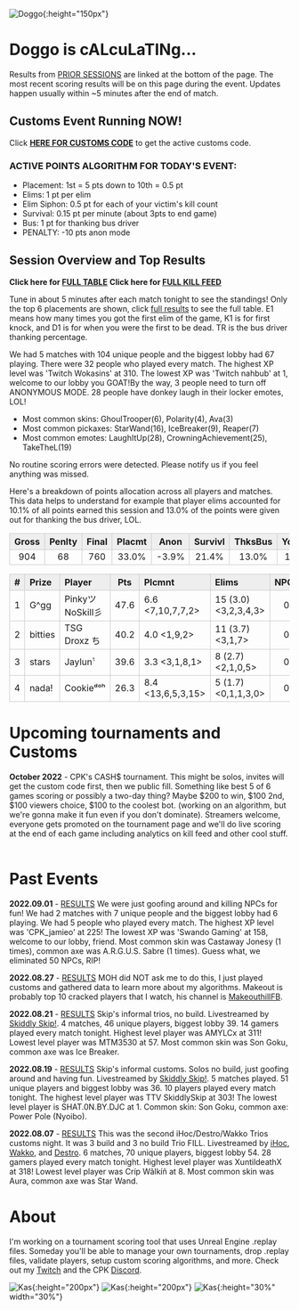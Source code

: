 <meta http-equiv="refresh" content="30">

<style>
      .tableFixHead {
        overflow-y: auto;
        height: 195px;
      }
      .tableFixHead thead th {
        position: sticky;
        top: 0;
      }
      table {
        border-collapse: collapse;
        width: 100%;
      }
      th,
      td {
        padding: 2px 2x;
        border: 1px solid #ccc;
      }
      th {
        background: #eee;
      }
</style>

<script>
    var countUpdDate = new Date("Oct 27, 2022 22:35:10").getTime(); // Set the date we're counting down to
    var x = setInterval(function () {
        var timeNow = new Date().getTime(); // Get today's date and time
        var distance = timeNow - countUpdDate; // Find the distance between now and the count down date
        var days = Math.floor(distance / (1000 * 60 * 60 * 24));
        var hours = Math.floor((distance % (1000 * 60 * 60 * 24)) / (1000 * 60 * 60));
        var minutes = Math.floor((distance % (1000 * 60 * 60)) / (1000 * 60));
        var seconds = Math.floor((distance % (1000 * 60)) / 1000);
        var minutesString = minutes.toString();
        var secondsString = seconds.toString();
        if (minutesString.length < 2) {
            minutesString = "0" + minutesString;
        }
        if (secondsString.length < 2) {
            secondsString = "0" + secondsString;
        }
        document.getElementById("countUpTimer").innerHTML = minutesString + ":" + secondsString + " since updt"; // Display the result in the element with id="demo"
        // If the count down is finished, write some text
        if (distance < 0) {
            clearInterval(x);
            document.getElementById("countUpTimer").innerHTML = "EXPIRED";
        }
    }, 1000); // Update the count down every 1000 milliseconds
</script>


<strong><span id="countUpTimer" style="color:red;background-color:white;font-size:add_size"></span></strong>

![Doggo](/images/dogs/chalkboardDog1.png){:height="150px"}
# Doggo is cALcuLaTINg...
Results from [PRIOR SESSIONS](#past-events) are linked at the bottom of the page. The most recent scoring results will be on this page during the event. Updates happen usually within ~5 minutes after the end of match.

## Customs Event Running NOW!
Click <strong>[HERE FOR CUSTOMS CODE](/customsloadin)</strong> to get the active customs code.

### ACTIVE POINTS ALGORITHM FOR TODAY'S EVENT:
- Placement: 1st = 5 pts down to 10th = 0.5 pt
- Elims: 1 pt per elim
- Elim Siphon: 0.5 pt for each of your victim's kill count
- Survival: 0.15 pt per minute (about 3pts to end game)
- Bus: 1 pt for thanking bus driver
- PENALTY: -10 pts anon mode

## Session Overview and Top Results
**Click here for [FULL TABLE](https://www.kaso.gg/fullresults)**
**Click here for [FULL KILL FEED](https://www.kaso.gg/killfeed)**<br>

Tune in about 5 minutes after each match tonight to see the standings! Only the top 6 placements are shown, click [full results](https://www.kaso.gg/fullresults) to see the full table. E1 means how many times you got the first elim of the game, K1 is for first knock, and D1 is for when you were the first to be dead. TR is the bus driver thanking percentage.

We had 5 matches with 104 unique people and the biggest lobby had 67 playing. There were 32 people who played every match. The highest XP level was 'Twitch Wokasins' at 310. The lowest XP was 'Twitch nahbub' at 1, welcome to our lobby you GOAT!By the way, 3 people need to turn off ANONYMOUS MODE. 28 people have donkey laugh in their locker emotes, LOL!

* Most common skins: GhoulTrooper(6), Polarity(4), Ava(3)<br>
* Most common pickaxes: StarWand(16), IceBreaker(9), Reaper(7)<br>
* Most common emotes: LaughItUp(28), CrowningAchievement(25), TakeTheL(19)<br>

No routine scoring errors were detected. Please notify us if you feel anything was missed.

Here's a breakdown of points allocation across all players and matches. This data helps to understand for example that player elims accounted for 10.1% of all points earned this session and 13.0% of the points were given out for thanking the bus driver, LOL.

| Gross  | Penlty | Final  | Placmt | Anon   | Survivl  | ThksBus | YouDed | Elims  | Siphon | NPC    |
| :----: | :----: | :----: | :----: | :----: | :----:   | :----:  | :----: | :----: | :----: | :----: |
|904|68|760|33.0%|-3.9%|21.4%|13.0%|15.0%|10.1%|11.5%|0.0%|


| #      | Prize | Player | Pts    | Plcmnt | Elims | NPCs   | E1     | D1     | K1     | TR     | Lvl    | Skin   | Axe    |
| :----: | :---  | :---   | :----: | :---   | :---  | :----: | :----: | :----: | :----: | :----: | :----: | :----: | :----: |
|1|G^gg|PinkyツNoSkill彡|47.6|6.6 <7,10,7,7,2>|15 (3.0) <3,2,3,4,3>|0|0|0|0|100%|88|![](https://media.fortniteapi.io/images/d0a789e2b1b8860647f07fcfc43e6dce/transparent.png){:height="35px"}|![](https://media.fortniteapi.io/images/ec32e95-f5e82af-93e78e7-d72ff97/transparent.png){:height="35px"}|
|2|bitties|TSG Droxz ち|40.2|4.0 <1,9,2>|11 (3.7) <3,1,7>|0|0|0|0|100%|165|![](https://media.fortniteapi.io/images/edbffd61da38e7065d32cf3a9ed4eefd/transparent.png){:height="35px"}|![](https://media.fortniteapi.io/images/ec32e95-f5e82af-93e78e7-d72ff97/transparent.png){:height="35px"}|
|3|stars|Jaylunﱞ|39.6|3.3 <3,1,8,1>|8 (2.7) <2,1,0,5>|0|0|0|0|100%|145|![](https://media.fortniteapi.io/images/c54d8e5-04f8202-3496995-0826561/transparent.png){:height="35px"}|![](https://media.fortniteapi.io/images/ec32e95-f5e82af-93e78e7-d72ff97/transparent.png){:height="35px"}|
|4|nada!|Cookieᵈᵒʰ|26.3|8.4 <13,6,5,3,15>|5 (1.7) <0,1,1,3,0>|0|0|0|0|80%|70|![](https://media.fortniteapi.io/images/0ce7d6cee4fe5a6c90f64d2e2244051c/transparent.png){:height="35px"}|![](https://media.fortniteapi.io/images/890fed5-625a443-274afd6-82af64c/transparent.png){:height="35px"}|



# Upcoming tournaments and Customs
**October 2022** - CPK's CASH$ tournament. This might be solos, invites will get the custom code first, then we public fill. Something like best 5 of 6 games scoring or possibly a two-day thing? Maybe $200 to win, $100 2nd, $100 viewers choice, $100 to the coolest bot. (working on an algorithm, but we're gonna make it fun even if you don't dominate). Streamers welcome, everyone gets promoted on the tournament page and we'll do live scoring at the end of each game including analytics on kill feed and other cool stuff.
<br/>
<br/>

# Past Events

**2022.09.01** - [RESULTS](https://www.kaso.gg/2022_09_01_NPChunt) We were just goofing around and killing NPCs for fun! We had 2 matches with 7 unique people and the biggest lobby had 6 playing. We had 5 people who played every match. The highest XP level was 'CPK_jamieo' at 225! The lowest XP was 'Swando Gaming' at 158, welcome to our lobby, friend. Most common skin was Castaway Jonesy (1 times), common axe was A.R.G.U.S. Sabre (1 times). Guess what, we eliminated 50 NPCs, RIP!

**2022.08.27** - [RESULTS](https://www.kaso.gg/2022_08_27_MOH) MOH did NOT ask me to do this, I just played customs and gathered data to learn more about my algorithms. Makeout is probably top 10 cracked players that I watch, his channel is [MakeouthillFB](https://www.twitch.tv/makeouthillfb).

**2022.08.21** - [RESULTS](https://www.kaso.gg/2022_08_21_SkipTrios) Skip's informal trios, no build. Livestreamed by [Skiddly Skip!](https://www.facebook.com/skiddlyskip). 4 matches, 46 unique players, biggest lobby 39. 14 gamers played every match tonight. Highest level player was AMYLCx at 311! Lowest level player was MTM3530 at 57. Most common skin was Son Goku, common axe was Ice Breaker.

**2022.08.19** - [RESULTS](https://www.kaso.gg/2022_08_19_SkipSolos) Skip's informal customs. Solos no build, just goofing around and having fun. Livestreamed by [Skiddly Skip!](https://www.facebook.com/skiddlyskip). 5 matches played. 51 unique players and biggest lobby was 36. 10 players played every match tonight. The highest level player was TTV SkiddlySkip at 303! The lowest level player is SHAT.0N.BY.DJC at 1. Common skin: Son Goku, common axe: Power Pole (Nyoibo).

**2022.08.07** - [RESULTS](2022_08_07_iHoc-Wakko-Destro_Trios) This was the second iHoc/Destro/Wakko Trios customs night. It was 3 build and 3 no build Trio FILL. Livestreamed by [iHoc](https://www.facebook.com/ihocnationfb), [Wakko](https://www.twitch.tv/darthwakko_thf), and [Destro](https://www.facebook.com/DestroGamingFB). 6 matches, 70 unique players, biggest lobby 54. 28 gamers played every match tonight. Highest level player was XuntildeathX at 318! Lowest level player was Críp Wãlkíñ at 8. Most common skin was Aura, common axe was Star Wand.
<br>

# About
I'm working on a tournament scoring tool that uses Unreal Engine .replay files. Someday you'll be able to manage your own tournaments, drop .replay files, validate players, setup custom scoring algorithms, and more. Check out my [Twitch](https://www.twitch.tv/cpk_kaso) and the CPK [Discord](https://www.twitch.tv/cpk_jamieo).

![Kas](/images/dogs/gamingDog1.png){:height="200px"}
![Kas](/images/dogs/gamingDog2.png){:height="200px"}
![Kas](/images/kas.JPG){:height="30%" width="30%"}

<!---
use double space at end of a line to make a carriage return on the resulting page
![Kas](/images/kas.JPG){:height="20%" width="20%"}
![Kas](/images/gamingDog1.JPG){:height="200px"}
-->

<!--CREATED BY CODE-->
<!--9/13/2022 9:40:28 PM-->
